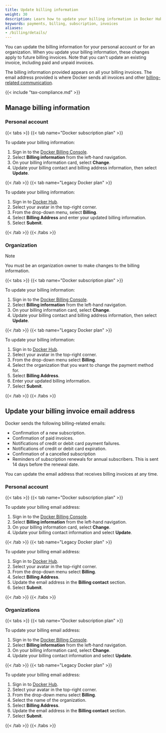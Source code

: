 ```yaml
---
title: Update billing information
weight: 30
description: Learn how to update your billing information in Docker Hub
keywords: payments, billing, subscription, invoices
aliases:
- /billing/details/
---
```


You can update the billing information for your personal account or for an organization. When you update your billing information, these changes apply to future billing invoices. Note that you can't update an existing invoice, including paid and unpaid invoices.

The billing information provided appears on all your billing invoices. The email address provided is where Docker sends all invoices and other [billing-related communication](#update-your-billing-invoice-email-address).

{{< include "tax-compliance.md" >}}

## Manage billing information

### Personal account

{{< tabs >}}
{{< tab name="Docker subscription plan" >}}

To update your billing information:

1. Sign in to the [Docker Billing Console](https://app.docker.com/billing).
2. Select **Billing information** from the left-hand navigation.
3. On your billing information card, select **Change**.
4. Update your billing contact and billing address information, then select **Update**.

{{< /tab >}}
{{< tab name="Legacy Docker plan" >}}

To update your billing information:

1. Sign in to [Docker Hub](https://hub.docker.com).
2. Select your avatar in the top-right corner.
3. From the drop-down menu, select **Billing**.
4. Select **Billing Address** and enter your updated billing information.
5. Select **Submit**.

{{< /tab >}}
{{< /tabs >}}

### Organization

> [!NOTE]
>
> You must be an organization owner to make changes to the billing information.

{{< tabs >}}
{{< tab name="Docker subscription plan" >}}

To update your billing information:

1. Sign in to the [Docker Billing Console](https://app.docker.com//billing).
2. Select **Billing information** from the left-hand navigation.
3. On your billing information card, select **Change**.
4. Update your billing contact and billing address information, then select **Update**.

{{< /tab >}}
{{< tab name="Legacy Docker plan" >}}

To update your billing information:

1. Sign in to [Docker Hub](https://hub.docker.com).
2. Select your avatar in the top-right corner.
3. From the drop-down menu select **Billing**.
4. Select the organization that you want to change the payment method for.
5. Select **Billing Address**.
6. Enter your updated billing information.
7. Select **Submit**.

{{< /tab >}}
{{< /tabs >}}

## Update your billing invoice email address

Docker sends the following billing-related emails:

- Confirmation of a new subscription.
- Confirmation of paid invoices.
- Notifications of credit or debit card payment failures.
- Notifications of credit or debit card expiration.
- Confirmation of a cancelled subscription
- Reminders of subscription renewals for annual subscribers. This is sent 14 days before the renewal date.

You can update the email address that receives billing invoices at any time.

### Personal account

{{< tabs >}}
{{< tab name="Docker subscription plan" >}}

To update your billing email address:

1. Sign in to the [Docker Billing Console](https://app.docker.com/billing).
2. Select **Billing information** from the left-hand navigation.
3. On your billing information card, select **Change**.
4. Update your billing contact information and select **Update**.

{{< /tab >}}
{{< tab name="Legacy Docker plan" >}}

To update your billing email address:

1. Sign in to [Docker Hub](https://hub.docker.com).
2. Select your avatar in the top-right corner.
3. From the drop-down menu select **Billing**.
4. Select **Billing Address**.
5. Update the email address in the **Billing contact** section.
6. Select **Submit**.

{{< /tab >}}
{{< /tabs >}}

### Organizations

{{< tabs >}}
{{< tab name="Docker subscription plan" >}}

To update your billing email address:

1. Sign in to the [Docker Billing Console](https://app.docker.com/billing).
2. Select **Billing information** from the left-hand navigation.
3. On your billing information card, select **Change**.
4. Update your billing contact information and select **Update**.

{{< /tab >}}
{{< tab name="Legacy Docker plan" >}}

To update your billing email address:

1. Sign in to [Docker Hub](https://hub.docker.com).
2. Select your avatar in the top-right corner.
3. From the drop-down menu select **Billing**.
4. Select the name of the organization.
5. Select **Billing Address**.
6. Update the email address in the **Billing contact** section.
7. Select **Submit**.

{{< /tab >}}
{{< /tabs >}}
